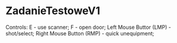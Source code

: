 # ZadanieTestoweV1

Controls:
E - use scanner;
F - open door;
Left Mouse Buttor (LMP) - shot/select;
Right Mouse Button (RMP) - quick unequipment;
